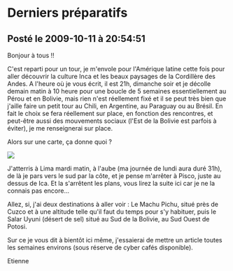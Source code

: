 # Derniers préparatifs
## Posté le 2009-10-11 à 20:54:51

Bonjour à tous !!

C'est reparti pour un tour, je m'envole pour l'Amérique latine cette fois pour aller découvrir la culture Inca et les beaux paysages de la Cordillère des Andes. A l'heure où je vous écrit, il est 21h, dimanche soir et je décolle demain matin à 10 heure pour une boucle de 5 semaines essentiellement au Pérou et en Bolivie, mais rien n'est réellement fixé et il se peut très bien que j'aille faire un petit tour au Chili, en Argentine, au Paraguay ou au Brésil. En fait le choix se fera réellement sur place, en fonction des rencontres, et peut-être aussi des mouvements sociaux (l'Est de la Bolivie est parfois à éviter), je me renseignerai sur place.

Alors sur une carte, ça donne quoi ?

<img src="http://dud.didoum.free.fr/picsengine/pictures/large/1255286224vDMd.jpg" />

J'atterris à Lima mardi matin, à l'aube (ma journée de lundi aura duré 31h), de là je pars vers le sud par la côte, et je pense m'arrêter à Pisco, juste au dessus de Ica. Et la s'arrêtent les plans, vous lirez la suite ici car je ne la connais pas encore...

Allez, si, j'ai deux destinations à aller voir : Le Machu Pichu, situé près de Cuzco et à une altitude telle qu'il faut du temps pour s'y habituer, puis le Salar Uyuni (désert de sel) situé au Sud de la Bolivie, au Sud Ouest de Potosi.

Sur ce je vous dit à bientôt ici même, j'essaierai de mettre un article toutes les semaines environs (sous réserve de cyber cafés disponible).

Etienne
